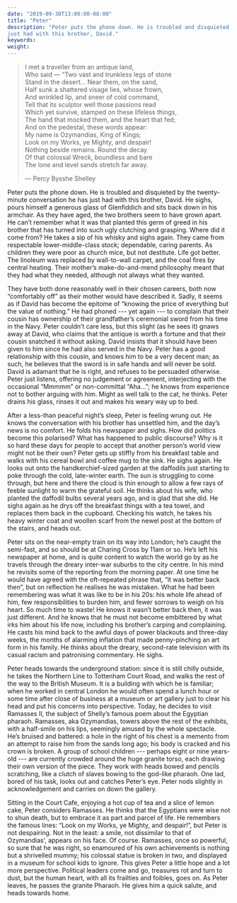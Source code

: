 ```yaml
---
date: "2019-09-30T13:00:00-08:00"
title: "Peter"
description: "Peter puts the phone down. He is troubled and disquieted by the twenty-minute conversation he has
just had with this brother, David."
keywords:
weight: 
---
```


<blockquote>
<p>
I met a traveller from an antique land,<br>
Who said &mdash; “Two vast and trunkless legs of stone<br>
Stand in the desert... Near them, on the sand,<br>
Half sunk a shattered visage lies, whose frown,<br>
And wrinkled lip, and sneer of cold command,<br>
Tell that its sculptor well those passions read<br>
Which yet survive, stamped on these lifeless things,<br>
The hand that mocked them, and the heart that fed;<br>
And on the pedestal, these words appear:<br>
My name is Ozymandias, King of Kings;<br>
Look on my Works, ye Mighty, and despair!<br>
Nothing beside remains. Round the decay<br>
Of that colossal Wreck, boundless and bare<br>
The lone and level sands stretch far away.<br>
</p>
<footer>
&mdash; Percy Bysshe Shelley
</footer>
</blockquote>

Peter puts the phone down. He is troubled and disquieted by the twenty-minute conversation he has
just had with this brother, David. He sighs, pours himself a generous glass of Glenfiddich and sits
back down in his armchair. As they have aged, the two brothers seem to have grown apart. He can’t
remember what it was that planted this germ of greed in his brother that has turned into such ugly
clutching and grasping. Where did it come from? He takes a sip of his whisky and sighs again. They
came from respectable lower-middle-class stock; dependable, caring parents. As children they were
poor as church mice, but not destitute. Life got better. The linoleum was replaced by wall-to-wall
carpet, and the coal fires by central heating. Their mother’s make-do-and-mend philosophy meant that
they had what they needed, although not always what they wanted.


They have both done reasonably well in their chosen careers, both now “comfortably off” as their
mother would have described it. Sadly, it seems as if David has become the epitome of “knowing the
price of everything but the value of nothing.” He had phoned --- yet again --- to complain that their
cousin has ownership of their grandfather’s ceremonial sword from his time in the Navy. Peter
couldn’t care less, but this slight (as he sees it) gnaws away at David, who claims that the antique
is worth a fortune and that their cousin snatched it without asking. David insists that it should
have been given to him since he had also served in the Navy. Peter has a good relationship with this
cousin, and knows him to be a very decent man; as such, he believes that the sword is in safe hands
and will never be sold. David is adamant that he is right, and refuses to be persuaded
otherwise. Peter just listens, offering no judgement or agreement, interjecting with the occasional
“Mmmmm” or non-committal “Aha…”; he knows from experience not to bother arguing with him. Might as
well talk to the cat, he thinks. Peter drains his glass, rinses it out and makes his weary way up to
bed.

After a less-than peaceful night’s sleep, Peter is feeling wrung out. He knows the conversation with
his brother has unsettled him, and the day’s news is no comfort. He folds his newspaper and
sighs. How did politics become this polarised? What has happened to public discourse? Why is it so
hard these days for people to accept that another person’s world view might not be their own? Peter
gets up stiffly from his breakfast table and walks with his cereal bowl and coffee mug to the
sink. He sighs again. He looks out onto the handkerchief-sized garden at the daffodils just starting
to poke through the cold, late-winter earth. The sun is struggling to come through, but here and
there the cloud is thin enough to allow a few rays of feeble sunlight to warm the grateful soil. He
thinks about his wife, who planted the daffodil bulbs several years ago, and is glad that she
did. He sighs again as he drys off the breakfast things with a tea towel, and replaces them back in
the cupboard. Checking his watch, he takes his heavy winter coat and woollen scarf from the newel
post at the bottom of the stairs, and heads out.

Peter sits on the near-empty train on its way into London; he’s caught the semi-fast, and so should
be at Charing Cross by 11am or so. He’s left his newspaper at home, and is quite content to watch
the world go by as he travels through the dreary inter-war suburbs to the city centre. In his mind
he revisits some of the reporting from the morning paper. At one time he would have agreed with the
oft-repeated phrase that, “it was better back then”, but on reflection he realises he was
mistaken. What he had been remembering was what it was like to be in his 20s: his whole life ahead
of him, few responsibilities to burden him, and fewer sorrows to weigh on his heart. So much time to
waste! He knows it wasn’t better back then, it was just different. And he knows that he must not
become embittered by what irks him about his life now, including his brother’s carping and
complaining. He casts his mind back to the awful days of power blackouts and three-day weeks, the
months of alarming inflation that made penny-pinching an art form in his family. He thinks about the
dreary, second-rate television with its casual racism and patronising commentary. He sighs.

Peter heads towards the underground station: since it is still chilly outside, he takes the Northern
Line to Tottenham Court Road, and walks the rest of the way to the British Museum. It is a building
with which he is familiar; when he worked in central London he would often spend a lunch hour or
some time after close of business at a museum or art gallery just to clear his head and put his
concerns into perspective. Today, he decides to visit Ramasses II, the subject of Shelly’s famous
poem about the Egyptian pharaoh. Ramasses, aka Ozymandias, towers above the rest of the exhibits,
with a half-smile on his lips, seemingly amused by the whole spectacle. He’s bruised and battered: a
hole in the right of his chest is a memento from an attempt to raise him from the sands long ago;
his body is cracked and his crown is broken. A group of school children --- perhaps eight or nine
years-old --- are currently crowded around the huge granite torso, each drawing their own version of
the piece. They work with heads bowed and pencils scratching, like a clutch of slaves bowing to the
god-like pharaoh. One lad, bored of his task, looks out and catches Peter’s eye. Peter nods slightly
in acknowledgement and carries on down the gallery.

Sitting in the Court Cafe, enjoying a hot cup of tea and a slice of lemon cake, Peter considers
Ramasses. He thinks that the Egyptians were wise not to shun death, but to embrace it as part and
parcel of life. He remembers the famous lines: “Look on my Works, ye Mighty, and despair!”, but
Peter is not despairing. Not in the least: a smile, not dissimilar to that of Ozymandias’, appears
on his face. Of course. Ramasses, once so powerful, so sure that he was right, so enamoured of his
own achievements is nothing but a shrivelled mummy; his colossal statue is broken in two, and
displayed in a museum for school kids to ignore. This gives Peter a little hope and a lot more
perspective. Political leaders come and go, treasures rot and turn to dust, but the human heart,
with all its frailties and foibles, goes on. As Peter leaves, he passes the granite Pharaoh. He
gives him a quick salute, and heads towards home.
